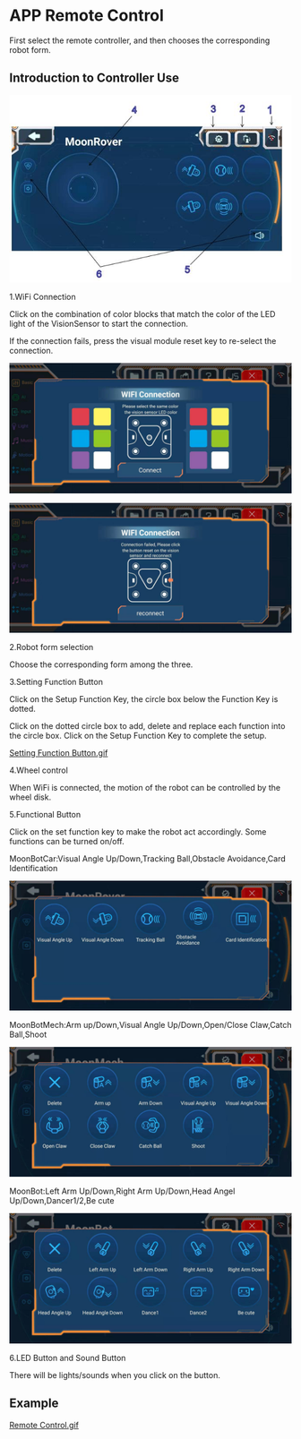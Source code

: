 # APP Remote Control

First select the remote controller, and then chooses the corresponding robot form.

## Introduction to Controller Use

![](./images/MoonBot_App_C.jpg)

1.WiFi Connection

Click on the combination of color blocks that match the color of the LED light of the VisionSensor to start the connection.

If the connection fails, press the visual module reset key to re-select the connection.

![](./images/EMoonBot_App_C1.jpg)

![](./images/EMoonBot_App_C2.jpg)

2.Robot form selection

Choose the corresponding form among the three.

3.Setting Function Button

Click on the Setup Function Key, the circle box below the Function Key is dotted. 

Click on the dotted circle box to add, delete and replace each function into the circle box. Click on the Setup Function Key to complete the setup.

[Setting Function Button.gif](https://github.com/mu-opensource/Morpx-docs-en/raw/master/MoonBot/MoonBot_App/images/GIF/GIF_APP_Control0.gif)

4.Wheel control

When WiFi is connected, the motion of the robot can be controlled by the wheel disk.

5.Functional Button

Click on the set function key to make the robot act accordingly. Some functions can be turned on/off.

MoonBotCar:Visual Angle Up/Down,Tracking Ball,Obstacle Avoidance,Card Identification

![](./images/EMoonBot_App_C6.jpg)

MoonBotMech:Arm up/Down,Visual Angle Up/Down,Open/Close Claw,Catch Ball,Shoot

![](./images/EMoonBot_App_C7.jpg)

MoonBot:Left Arm Up/Down,Right Arm Up/Down,Head Angel Up/Down,Dancer1/2,Be cute

![](./images/EMoonBot_App_C8.jpg)

6.LED Button and Sound Button

There will be lights/sounds when you click on the button.

## Example

[Remote Control.gif](https://github.com/mu-opensource/Morpx-docs-en/raw/master/MoonBot/MoonBot_App/images/GIF/GIF_APP_Control1.gif)
